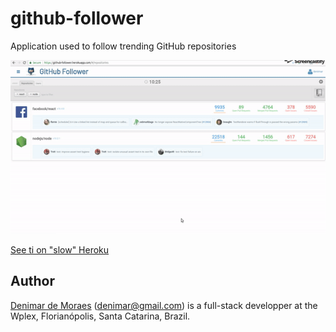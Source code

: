 # github-follower
Application used to follow trending GitHub repositories

![alt text](https://raw.githubusercontent.com/denimar/github-follower/master/github-follower.gif)


[See ti on "slow" Heroku](https://github-follower.herokuapp.com/#/repositories/)


## Author

[Denimar de Moraes](http://github.com/denimar) (denimar@gmail.com) is a full-stack developper at the Wplex, Florianópolis, Santa Catarina, Brazil.
